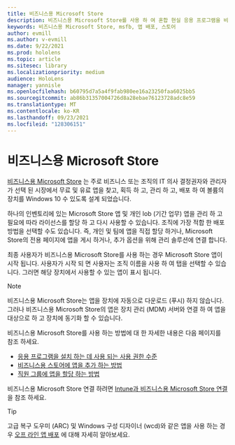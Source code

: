 ```yaml
---
title: 비즈니스용 Microsoft Store
description: 비즈니스용 Microsoft Store를 사용 하 여 혼합 현실 응용 프로그램을 비즈니스에 게시 하는 방법을 알아봅니다.
keywords: 비즈니스용 Microsoft Store, msfb, 앱 배포, 스토어
author: evmill
ms.author: v-evmill
ms.date: 9/22/2021
ms.prod: hololens
ms.topic: article
ms.sitesec: library
ms.localizationpriority: medium
audience: HoloLens
manager: yannisle
ms.openlocfilehash: b60795d7a5a4f9fab980ee16a23250faa6025bb5
ms.sourcegitcommit: ab86b31357004726d8a28ebae76123728adc8e59
ms.translationtype: MT
ms.contentlocale: ko-KR
ms.lasthandoff: 09/23/2021
ms.locfileid: "128306151"
---
```

# <a name="microsoft-store-for-business"></a>비즈니스용 Microsoft Store

[비즈니스용 Microsoft Store](/microsoft-store/microsoft-store-for-business-overview) 는 주로 비즈니스 또는 조직의 IT 의사 결정권자와 관리자가 선택 된 시장에서 무료 및 유료 앱을 찾고, 획득 하 고, 관리 하 고, 배포 하 여 볼륨의 장치를 Windows 10 수 있도록 설계 되었습니다. 

하나의 인벤토리에 있는 Microsoft Store 앱 및 개인 lob (기간 업무) 앱을 관리 하 고 필요에 따라 라이선스를 할당 하 고 다시 사용할 수 있습니다. 조직에 가장 적합 한 배포 방법을 선택할 수도 있습니다. 즉, 개인 및 팀에 앱을 직접 할당 하거나, Microsoft Store의 전용 페이지에 앱을 게시 하거나, 추가 옵션을 위해 관리 솔루션에 연결 합니다.

최종 사용자가 비즈니스용 Microsoft Store를 사용 하는 경우 Microsoft Store 앱이 시작 됩니다. 사용자가 시작 되 면 사용자는 조직 이름을 사용 하 여 탭을 선택할 수 있습니다. 그러면 해당 장치에서 사용할 수 있는 앱이 표시 됩니다.

> [!Note] 
> 비즈니스용 Microsoft Store는 앱을 장치에 자동으로 다운로드 (푸시) 하지 않습니다. 그러나 비즈니스용 Microsoft Store의 앱은 장치 관리 (MDM) 서버와 연결 하 여 앱을 대상으로 하 고 장치에 동기화 할 수 있습니다.

비즈니스용 Microsoft Store를 사용 하는 방법에 대 한 자세한 내용은 다음 페이지를 참조 하세요.

* [응용 프로그램을 설치 하는 데 사용 되는 사용 권한 수준](/mem/intune/configuration/device-restrictions-windows-holographic#app-store)
* [비즈니스용 스토어에 앱을 추가 하는 방법](/mem/intune/apps/store-apps-windows)
* [직원 그룹에 앱을 할당 하는 방법](/mem/intune/apps/windows-store-for-business)

비즈니스용 Microsoft Store 연결 하려면 [Intune과 비즈니스용 Microsoft Store 연결](/mem/intune/apps/windows-store-for-business#associate-your-microsoft-store-for-business-account-with-intune)을 참조 하세요.

> [!Tip]
> 고급 복구 도우미 (ARC) 및 Windows 구성 디자이너 (wcd)와 같은 앱을 사용 하는 경우 [오프 라인 앱 배포](/microsoft-store/distribute-offline-apps) 에 대해 자세히 알아보세요.
